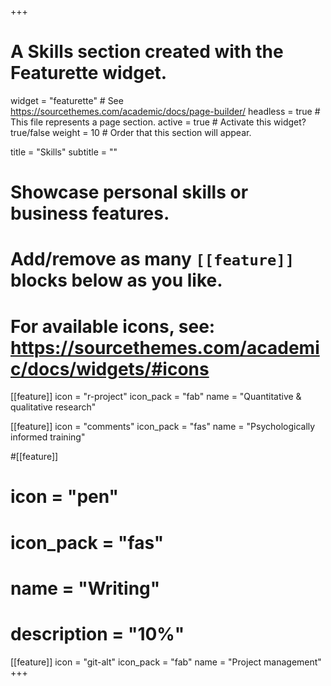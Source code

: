 +++
# A Skills section created with the Featurette widget.
widget = "featurette"  # See https://sourcethemes.com/academic/docs/page-builder/
headless = true  # This file represents a page section.
active = true  # Activate this widget? true/false
weight = 10  # Order that this section will appear.

title = "Skills"
subtitle = ""

# Showcase personal skills or business features.
# 
# Add/remove as many `[[feature]]` blocks below as you like.
# 
# For available icons, see: https://sourcethemes.com/academic/docs/widgets/#icons

[[feature]]
  icon = "r-project"
  icon_pack = "fab"
  name = "Quantitative & qualitative research"

[[feature]]
  icon = "comments"
  icon_pack = "fas"
  name = "Psychologically informed training"

#[[feature]]
#  icon = "pen"
#  icon_pack = "fas"
#  name = "Writing"
# description = "10%"

[[feature]]
  icon = "git-alt"
  icon_pack = "fab"
  name = "Project management"
+++
